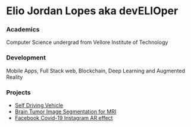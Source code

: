 # Elio Jordan Lopes aka devELIOper

### Academics

Computer Science undergrad from Vellore Institute of Technology

### Development

Mobile Apps, Full Stack web, Blockchain, Deep Learning and Augmented Reality

### Projects

- [Self Driving Vehicle](https://github.com/lopeselio/Behavioral-Cloning-Udacity)
- [Brain Tumor Image Segmentation for MRI](https://github.com/lopeselio/Brain-Tumor-Image-Segmentation-For-Magnetic-Resonance-Imaging)
- [Facebook Covid-19 Instagram AR effect]()

